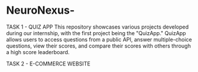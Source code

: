# NeuroNexus-

TASK 1 - QUIZ APP
This repository showcases various projects developed during our internship, with the first project being the "QuizApp." 
QuizApp allows users to access questions from a public API, answer multiple-choice questions, view their scores, and compare their scores with others through a high score leaderboard.


TASK 2 - E-COMMERCE WEBSITE
